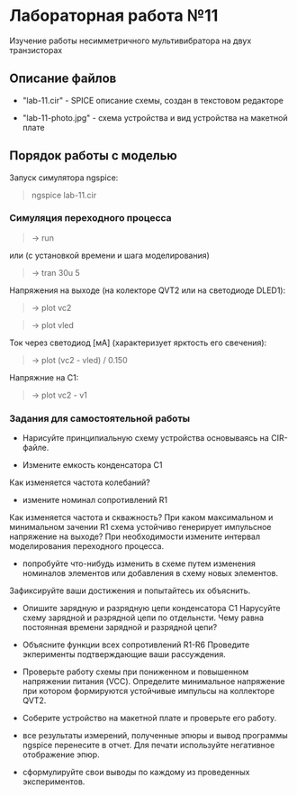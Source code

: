 # Лабораторная работа №11
Изучение работы несимметричного мультивибратора на двух транзисторах

## Описание файлов

* "lab-11.cir" - SPICE описание схемы, cоздан в текстовом редакторе

* "lab-11-photo.jpg" - схема устройства и вид устройства на макетной плате

## Порядок работы с моделью
Запуск симулятора ngspice:

> ngspice lab-11.cir

### Симуляция переходного процесса

> -> run

или (с установкой времени и шага моделирования)

> -> tran 30u 5

Напряжения на выходе (на колекторе QVT2 или на светодиоде DLED1):

> -> plot vc2

> -> plot vled

Ток через светодиод [мА] (характеризует ярктость его свечения):

> -> plot (vc2 - vled) / 0.150

Напряжние на C1:

> -> plot vc2 - v1

### Задания для самостоятельной работы

* Нарисуйте принципиальную схему устройства основываясь на CIR-файле.

* Измените емкость конденсатора C1

Как изменяется частота колебаний?

* измените номинал сопротивлений R1

Как изменяется частота и скважность?
При каком максимальном и минимальном зачении R1 схема
устойчиво генерирует импульсное напряжение на выходе?
При необходимости измените интервал моделирования переходного процесса.

* попробуйте что-нибудь изменить в схеме путем изменения номиналов элементов
или добавления в схему новых элементов.

Зафиксируйте ваши достижения и попытайтесь их объяснить.

* Опишите зарядную и разрядную цепи конденсатора C1
Нарусуйте схему зарядной и разрядной цепи по отдельнсти.
Чему равна постоянная времени зарядной и разрядной цепи?

* Объясните функции всех сопротивлений R1-R6
Проведите экперименты подтверждающие ваши рассуждения.

* Проверьте работу схемы при пониженном и повышенном напряжении питания (VCC).
Определите минимальное напряжение при котором формируются устойчивые импульсы
на коллекторе QVT2.

* Соберите устройство на макетной плате и проверьте его работу.

* все результаты измерений, полученные эпюры и вывод программы ngspice
перенесите в отчет. Для печати используйте негативное отображение эпюр.

* сформулируйте свои выводы по каждому из проведенных экспериментов.

